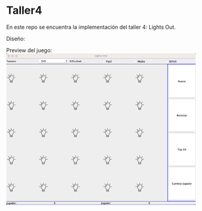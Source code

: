 # Taller4

En este repo se encuentra la implementación del taller 4: Lights Out.

Diseño:


Preview del juego:
![img1](https://github.com/Valvalvaal/Taller4/blob/main/data/Screenshot%202023-04-22%20at%2011.47.38%20PM.png)
